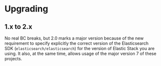 # Upgrading

## 1.x to 2.x

No real BC breaks, but 2.0 marks a major version because of the new requirement to specify
explicitly the correct version of the Elasticsearch SDK (`elasticsearch/elasticsearch`)
for the version of Elastic Stack you are using. It also, at the same time, allows usage of
the major version 7 of these projects.
